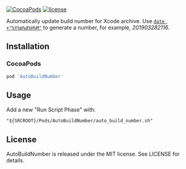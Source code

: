 
[![CocoaPods](https://img.shields.io/cocoapods/v/AutoBuildNumber.svg)](https://img.shields.io/cocoapods/v/AutoBuildNumber.svg)
[![license](https://img.shields.io/github/license/mashape/apistatus.svg?maxAge=2592000)](https://github.com/muyexi/AutoBuildNumber/blob/master/LICENSE)

Automatically update build number for Xcode archive. Use [`date +"%Y%m%d%H%M"`](http://man7.org/linux/man-pages/man1/date.1.html) to generate a number, for example, *201903282116*.

## Installation

### CocoaPods

```ruby
pod 'AutoBuildNumber'
```

## Usage

Add a new "Run Script Phase" with:

```
"${SRCROOT}/Pods/AutoBuildNumber/auto_build_number.sh"
```

## License

AutoBuildNumber is released under the MIT license. See LICENSE for details.
